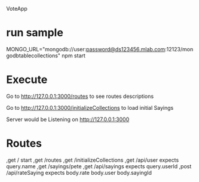 VoteApp



# run sample

MONGO_URL="mongodb://user:password@ds123456.mlab.com:12123/mongodbtablecollections" npm start


# Execute

Go to http://127.0.0.1:3000/routes to see routes descriptions

Go to http://127.0.0.1:3000/initializeCollections to load initial Sayings

Server would be Listening on http://127.0.0.1:3000


# Routes

  \,get  /                       start
  \,get  /routes
  \,get  /initializeCollections
  \,get  /api/user               expects query.name
  \,get  /sayings/pete
  \,get  /api/sayings            expects query.userId
  \,post /api/rateSaying         expects body.rate body.user body.sayingId
